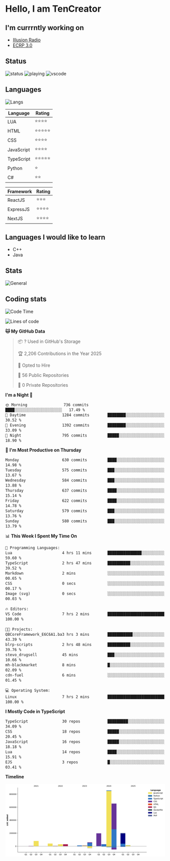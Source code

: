# Hello, I am TenCreator

## I'm currrntly working on
- [Illusion Radio](https://illusionradio.co.uk/)
- [ECRP 3.0](http://github.com/Emerald-Coast-Roleplay/)

## Status
![status](https://api.statusbadges.me/badge/status/518334475038359555?simple=true&style=for-the-badge)
![playing](https://api.statusbadges.me/badge/playing/518334475038359555?style=for-the-badge)
![vscode](https://api.statusbadges.me/badge/vscode/518334475038359555?style=for-the-badge)

## Languages
![Langs](https://github-readme-stats.vercel.app/api/top-langs/?username=tencreator&layout=compact&theme=radical)


|Language|Rating|
|--------|------|
|LUA|⭐️⭐️⭐️⭐️|
|HTML|⭐️⭐️⭐️⭐️⭐️|
|CSS|⭐️⭐️⭐️⭐️|
|JavaScript|⭐️⭐️⭐️⭐️|
|TypeScript|⭐️⭐️⭐️⭐️⭐️|
|Python|⭐️|
|C#|⭐️⭐️ |

|Framework|Rating|
|--------|------|
|ReactJS|⭐️⭐️⭐|
|ExpressJS|⭐️⭐️⭐️⭐️|
|NextJS|⭐️⭐️⭐⭐️|

## Languages I would like to learn
- C++
- Java

## Stats
![General](https://github-readme-stats.vercel.app/api?username=tencreator&show_icons=true&theme=radical)

## Coding stats

<!--START_SECTION:waka-->
![Code Time](http://img.shields.io/badge/Code%20Time-537%20hrs%2032%20mins-blue)

![Lines of code](https://img.shields.io/badge/From%20Hello%20World%20I%27ve%20Written-2.2%20million%20lines%20of%20code-blue)

**🐱 My GitHub Data** 

> 📦 ? Used in GitHub's Storage 
 > 
> 🏆 2,206 Contributions in the Year 2025
 > 
> 💼 Opted to Hire
 > 
> 📜 56 Public Repositories 
 > 
> 🔑 0 Private Repositories 
 > 
**I'm a Night 🦉** 

```text
🌞 Morning                736 commits         ████░░░░░░░░░░░░░░░░░░░░░   17.49 % 
🌆 Daytime                1284 commits        ████████░░░░░░░░░░░░░░░░░   30.52 % 
🌃 Evening                1392 commits        ████████░░░░░░░░░░░░░░░░░   33.09 % 
🌙 Night                  795 commits         █████░░░░░░░░░░░░░░░░░░░░   18.90 % 
```
📅 **I'm Most Productive on Thursday** 

```text
Monday                   630 commits         ████░░░░░░░░░░░░░░░░░░░░░   14.98 % 
Tuesday                  575 commits         ███░░░░░░░░░░░░░░░░░░░░░░   13.67 % 
Wednesday                584 commits         ███░░░░░░░░░░░░░░░░░░░░░░   13.88 % 
Thursday                 637 commits         ████░░░░░░░░░░░░░░░░░░░░░   15.14 % 
Friday                   622 commits         ████░░░░░░░░░░░░░░░░░░░░░   14.78 % 
Saturday                 579 commits         ███░░░░░░░░░░░░░░░░░░░░░░   13.76 % 
Sunday                   580 commits         ███░░░░░░░░░░░░░░░░░░░░░░   13.79 % 
```


📊 **This Week I Spent My Time On** 

```text
💬 Programming Languages: 
Lua                      4 hrs 11 mins       ███████████████░░░░░░░░░░   59.60 % 
TypeScript               2 hrs 47 mins       ██████████░░░░░░░░░░░░░░░   39.52 % 
Markdown                 2 mins              ░░░░░░░░░░░░░░░░░░░░░░░░░   00.65 % 
CSS                      0 secs              ░░░░░░░░░░░░░░░░░░░░░░░░░   00.17 % 
Image (svg)              0 secs              ░░░░░░░░░░░░░░░░░░░░░░░░░   00.03 % 

🔥 Editors: 
VS Code                  7 hrs 2 mins        █████████████████████████   100.00 % 

🐱‍💻 Projects: 
QBCoreFramework_E6C6A1.ba3 hrs 3 mins        ███████████░░░░░░░░░░░░░░   43.39 % 
blrp-scripts             2 hrs 48 mins       ██████████░░░░░░░░░░░░░░░   39.76 % 
stevo_drugsell           45 mins             ███░░░░░░░░░░░░░░░░░░░░░░   10.66 % 
mh-blackmarket           8 mins              █░░░░░░░░░░░░░░░░░░░░░░░░   02.09 % 
cdn-fuel                 6 mins              ░░░░░░░░░░░░░░░░░░░░░░░░░   01.45 % 

💻 Operating System: 
Linux                    7 hrs 2 mins        █████████████████████████   100.00 % 
```

**I Mostly Code in TypeScript** 

```text
TypeScript               30 repos            █████████░░░░░░░░░░░░░░░░   34.09 % 
CSS                      18 repos            █████░░░░░░░░░░░░░░░░░░░░   20.45 % 
JavaScript               16 repos            █████░░░░░░░░░░░░░░░░░░░░   18.18 % 
Lua                      14 repos            ████░░░░░░░░░░░░░░░░░░░░░   15.91 % 
EJS                      3 repos             █░░░░░░░░░░░░░░░░░░░░░░░░   03.41 % 
```



**Timeline**

![Lines of Code chart](https://raw.githubusercontent.com/tencreator/tencreator/main/assets/bar_graph.png)


<!--END_SECTION:waka-->
